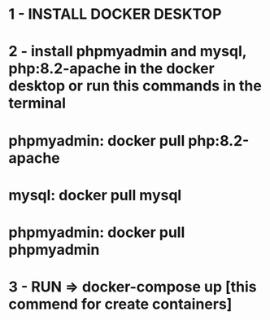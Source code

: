 # 1 - INSTALL DOCKER DESKTOP
# 2 - install phpmyadmin and mysql, php:8.2-apache in the docker desktop or run this commands in the terminal
  # phpmyadmin: docker pull php:8.2-apache
  # mysql: docker pull mysql
  # phpmyadmin: docker pull phpmyadmin
# 3 - RUN => docker-compose up [this commend for create containers]
